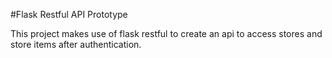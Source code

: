 #Flask Restful API Prototype

This project makes use of flask restful to create an api to access stores and store items after authentication.